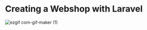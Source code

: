 # Creating a Webshop with Laravel

![ezgif com-gif-maker (1)](https://user-images.githubusercontent.com/111639941/216830192-562cbb3d-1e1e-4e1f-927a-94e7454ec8e3.gif)

